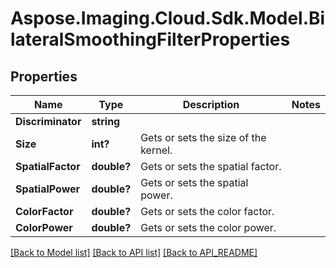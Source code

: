 # Aspose.Imaging.Cloud.Sdk.Model.BilateralSmoothingFilterProperties
## Properties

Name | Type | Description | Notes
------------ | ------------- | ------------- | -------------
**Discriminator** | **string** |  | 
**Size** | **int?** | Gets or sets the size of the kernel. | 
**SpatialFactor** | **double?** | Gets or sets the spatial factor. | 
**SpatialPower** | **double?** | Gets or sets the spatial power. | 
**ColorFactor** | **double?** | Gets or sets the color factor. | 
**ColorPower** | **double?** | Gets or sets the color power. | 

[[Back to Model list]](API_README.md#documentation-for-models) [[Back to API list]](API_README.md#documentation-for-api-endpoints) [[Back to API_README]](API_README.md)


